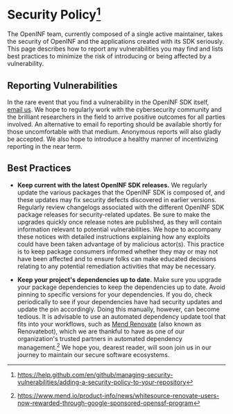 # Security Policy[^1]

The OpenINF team, currently composed of a single active maintainer, takes the
security of OpenINF and the applications created with its SDK seriously. This
page describes how to report any vulnerabilities you may find and lists best
practices to minimize the risk of introducing or being affected by a
vulnerability.

## Reporting Vulnerabilities

In the rare event that you find a vulnerability in the OpenINF SDK itself,
[email us]. We hope to regularly work with the cybersecurity community and the
brilliant researchers in the field to arrive positive outcomes for all parties
involved. An alternative to email fo reporting should be available shortly for
those uncomfortable with that medium. Anonymous reports will also gladly be
accepted. We also hope to introduce a healthy manner of incentivizing reporting
in the near term.

## Best Practices

- **Keep current with the latest OpenINF SDK releases.** We regularly update the
  various packages that the OpenINF SDK is composed of, and these updates may
  fix security defects discovered in earlier versions. Regularly review
  changelogs associated with the different OpenINF SDK package releases for
  security-related updates. Be sure to make the upgrades quickly once release
  notes are published, as they will contain information relevant to potential
  vulnerabilities. We hope to accompany these notices with detailed instructions
  explaining how any exploits could have been taken advantage of by malicious
  actor(s). This practice is to keep package consumers informed whether they may
  or may not have been affected and to ensure folks can make educated decisions
  relating to any potential remediation activities that may be necessary.

- **Keep your project's dependencies up to date.** Make sure you upgrade your
  package dependencies to keep the dependencies up to date. Avoid pinning to
  specific versions for your dependencies. If you do, check periodically to see
  if your dependencies have had security updates and update the pin accordingly.
  Doing this manually, however, can become tedious. It is advisable to use an
  automated dependency update tool that fits into your workflows, such as [Mend
  Renovate] (also known as Renovatebot), which we are thankful to have as one of
  our organization's trusted partners in automated dependency management.[^2] We
  hope you, dearest reader, will soon join us in our journey to maintain our
  secure software ecosystems.

[email us]: mailto:security@inf.is
[Mend Renovate]: https://www.mend.io/free-developer-tools/renovate

[^1]:
    https://help.github.com/en/github/managing-security-vulnerabilities/adding-a-security-policy-to-your-repository
[^2]:
    https://www.mend.io/product-info/news/whitesource-renovate-users-now-rewarded-through-google-sponsored-openssf-program
